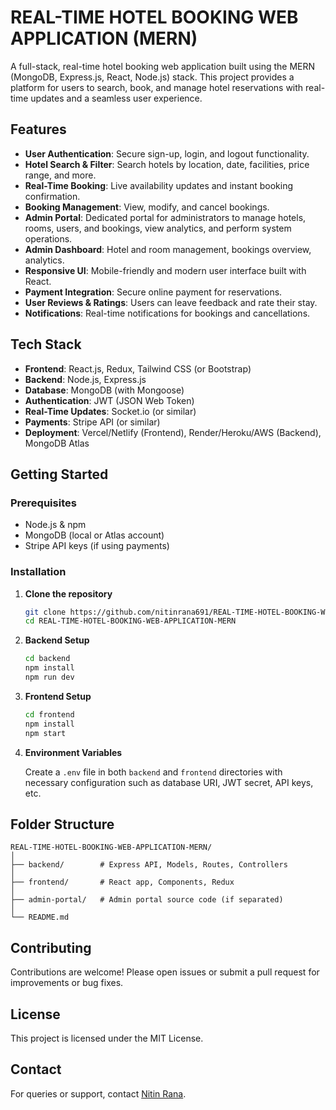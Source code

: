# REAL-TIME HOTEL BOOKING WEB APPLICATION (MERN)

A full-stack, real-time hotel booking web application built using the MERN (MongoDB, Express.js, React, Node.js) stack. This project provides a platform for users to search, book, and manage hotel reservations with real-time updates and a seamless user experience.

## Features

- **User Authentication**: Secure sign-up, login, and logout functionality.
- **Hotel Search & Filter**: Search hotels by location, date, facilities, price range, and more.
- **Real-Time Booking**: Live availability updates and instant booking confirmation.
- **Booking Management**: View, modify, and cancel bookings.
- **Admin Portal**: Dedicated portal for administrators to manage hotels, rooms, users, and bookings, view analytics, and perform system operations.
- **Admin Dashboard**: Hotel and room management, bookings overview, analytics.
- **Responsive UI**: Mobile-friendly and modern user interface built with React.
- **Payment Integration**: Secure online payment for reservations.
- **User Reviews & Ratings**: Users can leave feedback and rate their stay.
- **Notifications**: Real-time notifications for bookings and cancellations.

## Tech Stack

- **Frontend**: React.js, Redux, Tailwind CSS (or Bootstrap)
- **Backend**: Node.js, Express.js
- **Database**: MongoDB (with Mongoose)
- **Authentication**: JWT (JSON Web Token)
- **Real-Time Updates**: Socket.io (or similar)
- **Payments**: Stripe API (or similar)
- **Deployment**: Vercel/Netlify (Frontend), Render/Heroku/AWS (Backend), MongoDB Atlas

## Getting Started

### Prerequisites

- Node.js & npm
- MongoDB (local or Atlas account)
- Stripe API keys (if using payments)

### Installation

1. **Clone the repository**
   ```bash
   git clone https://github.com/nitinrana691/REAL-TIME-HOTEL-BOOKING-WEB-APPLICATION-MERN.git
   cd REAL-TIME-HOTEL-BOOKING-WEB-APPLICATION-MERN
   ```

2. **Backend Setup**
   ```bash
   cd backend
   npm install
   npm run dev
   ```

3. **Frontend Setup**
   ```bash
   cd frontend
   npm install
   npm start
   ```

4. **Environment Variables**

   Create a `.env` file in both `backend` and `frontend` directories with necessary configuration such as database URI, JWT secret, API keys, etc.

## Folder Structure

```
REAL-TIME-HOTEL-BOOKING-WEB-APPLICATION-MERN/
│
├── backend/        # Express API, Models, Routes, Controllers
│
├── frontend/       # React app, Components, Redux
│
├── admin-portal/   # Admin portal source code (if separated)
│
└── README.md
```

## Contributing

Contributions are welcome! Please open issues or submit a pull request for improvements or bug fixes.

## License

This project is licensed under the MIT License.

## Contact

For queries or support, contact [Nitin Rana](https://github.com/nitinrana691).
